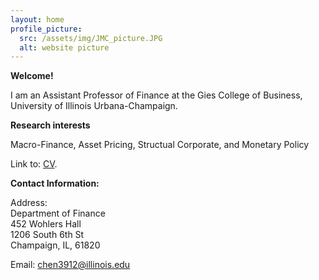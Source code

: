 ```yaml
---
layout: home
profile_picture:
  src: /assets/img/JMC_picture.JPG
  alt: website picture
---
```


<strong>Welcome!</strong>

<p>
  I am an Assistant Professor of Finance at the Gies College of Business, University of Illinois Urbana-Champaign. 
  
</p>

<strong>Research interests</strong>

<p>
  Macro-Finance, Asset Pricing, Structual Corporate, and Monetary Policy
</p>

<p>
  Link to: <a href="https://www.dropbox.com/scl/fi/4hpm2584lnjehbuqnw8bn/CV_YuchenChen.pdf?rlkey=6vojs5q1el3mvm951n4nqqt7e&dl=0">CV</a>.
</p>


<strong>Contact Information:</strong>

 <p>
 <div>Address:</div>
 <div>Department of Finance</div>
 <div>452 Wohlers Hall</div>
 <div>1206 South 6th St</div>
 <div>Champaign, IL, 61820</div>
</p>

<p>
  Email: <a href="mailto:chen3912@illinois.edu" target="_blank">chen3912@illinois.edu</a>
</p>
